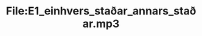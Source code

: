 ---
title: File:E1_einhvers_staðar_annars_staðar.mp3
recording of: einhvers staðar annars staðar
reading speed: slow
speaker: E
license: CC0
---